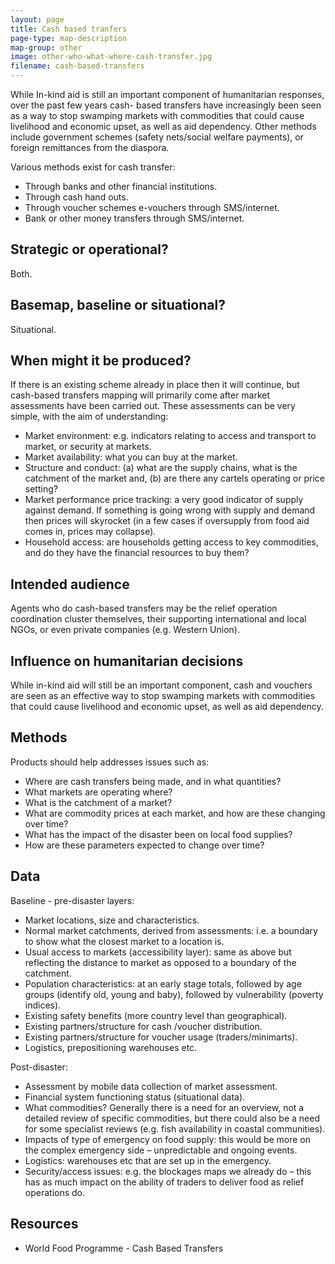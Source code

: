 ```yaml
---
layout: page
title: Cash based tranfers
page-type: map-description
map-group: other
image: other-who-what-where-cash-transfer.jpg
filename: cash-based-transfers
---
```


While In-kind aid is still an important component of humanitarian responses, over the past few years cash- based transfers have increasingly been seen as a way to stop swamping markets with commodities that could cause livelihood and economic upset, as well as aid dependency. Other methods include government schemes \(safety nets/social welfare payments\), or foreign remittances from the diaspora.

Various methods exist for cash transfer:

* Through banks and other financial institutions.
* Through cash hand outs.
* Through voucher schemes e-vouchers through SMS/internet.
* Bank or other money transfers through SMS/internet.

## Strategic or operational?

Both.

## Basemap, baseline or situational?

Situational.

## When might it be produced?

If there is an existing scheme already in place then it will continue, but cash-based transfers mapping will primarily come after market assessments have been carried out. These assessments can be very simple, with the aim of understanding:

* Market environment: e.g. indicators relating to access and transport to market, or security at markets.
* Market availability: what you can buy at the market.
* Structure and conduct: \(a\) what are the supply chains, what is the catchment of the market and, \(b\) are there any cartels operating or price setting?
* Market performance price tracking: a very good indicator of supply against demand. If something is going wrong with supply and demand then prices will skyrocket \(in a few cases if oversupply from food aid comes in, prices may collapse\).
* Household access: are households getting access to key commodities, and do they have the financial resources to buy them?

## Intended audience

Agents who do cash-based transfers may be the relief operation coordination cluster themselves, their supporting international and local NGOs, or even private companies \(e.g. Western Union\).

## Influence on humanitarian decisions

While in-kind aid will still be an important component, cash and vouchers are seen as an effective way to stop swamping markets with commodities that could cause livelihood and economic upset, as well as aid dependency.

## Methods

Products should help addresses issues such as:

* Where are cash transfers being made, and in what quantities?
* What markets are operating where?
* What is the catchment of a market?
* What are commodity prices at each market, and how are these changing over time?
* What has the impact of the disaster been on local food supplies?
* How are these parameters expected to change over time?

## Data

Baseline - pre-disaster layers:
* Market locations, size and characteristics.
* Normal market catchments, derived from assessments: i.e. a boundary to show what the closest market to a location is.
* Usual access to markets \(accessibility layer\): same as above but reflecting the distance to market as opposed to a boundary of the catchment.
* Population characteristics: at an early stage totals, followed by age groups \(identify old, young and baby\), followed by vulnerability \(poverty indices\).
* Existing safety benefits \(more country level than geographical\).
* Existing partners/structure for cash /voucher distribution.
* Existing partners/structure for voucher usage \(traders/minimarts\).
* Logistics, prepositioning warehouses etc.

Post-disaster:
* Assessment by mobile data collection of market assessment.
* Financial system functioning status \(situational data\).
* What commodities? Generally there is a need for an overview, not a detailed review of specific commodities, but there could also be a need for some specialist reviews \(e.g. fish availability in coastal communities\).
* Impacts of type of emergency on food supply: this would be more on the complex emergency side – unpredictable and ongoing events.
* Logistics: warehouses etc that are set up in the emergency.
* Security/access issues: e.g. the blockages maps we already do – this has as much impact on the ability of traders to deliver food as relief operations do.

## Resources

* World Food Programme - Cash Based Transfers

